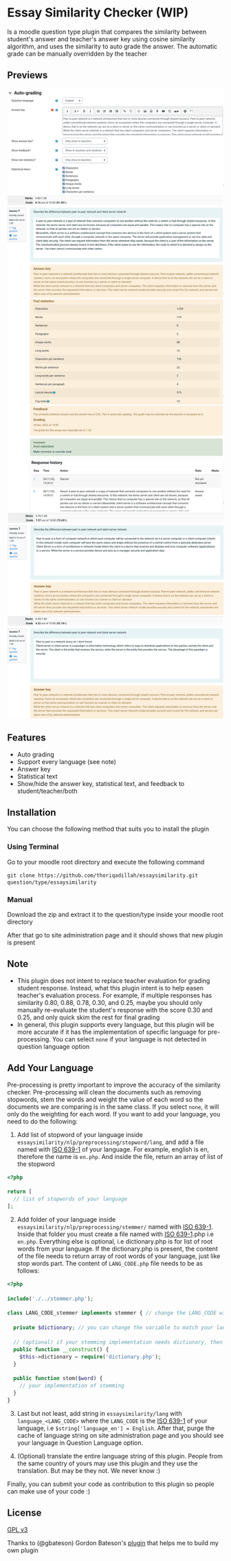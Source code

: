 # Essay Similarity Checker (WIP)
Is a moodle question type plugin that compares the similarity between student's answer and teacher's answer key using cosine similarity algorithm, and uses the similarity to auto grade the answer. The automatic grade can be manually overridden by the teacher
## Previews
![preview1](pix/preview1.png)
![preview2](pix/preview2.png)
![preview3](pix/preview3.png)
![preview4](pix/preview4.png)
![preview5](pix/preview5.png)
![preview6](pix/preview6.png)
## Features
- Auto grading
- Support every language (see note)
- Answer key
- Statistical text
- Show/hide the answer key, statistical text, and feedback to student/teacher/both

## Installation
You can choose the following method that suits you to install the plugin
### Using Terminal
Go to your moodle root directory and execute the following command
```
git clone https://github.com/thoriqadillah/essaysimilarity.git question/type/essaysimilarity
```
### Manual
Download the zip and extract it to the question/type inside your moodle root directory

After that go to site administration page and it should shows that new plugin is present

## Note
- This plugin does not intent to replace teacher evaluation for grading student response. Instead, what this plugin intent is to help easen teacher's evaluation process. For example, if multiple responses has similarity 0.80, 0.88, 0.78, 0.30, and 0.25, maybe you should only manually re-evaluate the student's response with the score 0.30 and 0.25, and only quick skim the rest for final grading
- In general, this plugin supports every language, but this plugin will be more accurate if it has the implementation of specific language for pre-processing. You can select `none` if your language is not detected in question language option
## Add Your Language
Pre-processing is pretty important to improve the accuracy of the similarity checker. Pre-processing will clean the documents such as removing stopwords, stem the words and weight the value of each word so the documents we are comparing is in the same class. If you select `none`, it will only do the weighting for each word. If you want to add your language, you need to do the following:

1. Add list of stopword of your language inside `essaysimilarity/nlp/preprocessing/stopword/lang`, and add a file named with [ISO 639-1](https://en.wikipedia.org/wiki/List_of_ISO_639-1_codes) of your language. For example, english is en, therefore the name is `en.php`. And inside the file, return an array of list of the stopword
```php
<?php

return [
  // list of stopwords of your language
];
```
2. Add folder of your language inside `essaysimilarity/nlp/preprocessing/stemmer/` named with [ISO 639-1](https://en.wikipedia.org/wiki/List_of_ISO_639-1_codes). Inside that folder you must create a file named with [ISO 639-1](https://en.wikipedia.org/wiki/List_of_ISO_639-1_codes).php i.e `en.php`. 
Everything else is optional, i.e dictionary.php is for list of root words from your language. If the dictionary.php is present, the content of the file needs to return array of root words of your language, just like stop words part. The content of `LANG_CODE.php` file needs to be as follows:
   
```php
<?php

include('./../stemmer.php');

class LANG_CODE_stemmer implements stemmer { // change the LANG_CODE with ISO 639-1 of your language, i.e en => en_stemmer

  private $dictionary; // you can change the variable to match your language i.e dictionary -> kamus in indonesia

  // (optional) if your stemming implementation needs dictionary, then import it this way
  public function __construct() {
    $this->dictionary = require('dictionary.php');
  }

  public function stem($word) {
    // your implementation of stemming
  }
}
```

3. Last but not least, add string in `essaysimilarity/lang` with `language_<LANG_CODE>` where the `LANG_CODE` is the [ISO 639-1](https://en.wikipedia.org/wiki/List_of_ISO_639-1_codes) of your language, i.e `$string['language_en'] = English`. After that, purge the cache of language string on site administration page and you should see your language in Question Language option. 
   
2. (Optional) translate the entire language string of this plugin. People from the same country of yours may use this plugin and they use the translation. But may be they not. We never know :)

Finally, you can submit your code as contribution to this plugin so people can make use of your code :)

## License
[GPL v3](https://github.com/thoriqadillah/essaysimilarity/blob/main/LICENSE)

Thanks to (@gbateson) Gordon Bateson's [plugin](https://github.com/gbateson/moodle-qtype_essayautograde) that helps me to build my own plugin